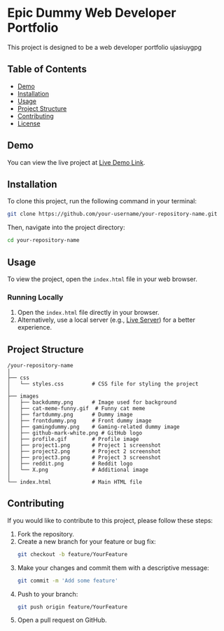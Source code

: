 
# Epic Dummy Web Developer Portfolio

This project is designed to be a web developer portfolio ujasiuygpg

## Table of Contents
- [Demo](#demo)
- [Installation](#installation)
- [Usage](#usage)
- [Project Structure](#project-structure)
- [Contributing](#contributing)   
- [License](#license)

## Demo

You can view the live project at [Live Demo Link](http://your-live-demo-link.com).

## Installation

To clone this project, run the following command in your terminal:

```bash
git clone https://github.com/your-username/your-repository-name.git
```

Then, navigate into the project directory:

```bash
cd your-repository-name
```

## Usage

To view the project, open the `index.html` file in your web browser. 

### Running Locally

1. Open the `index.html` file directly in your browser.
2. Alternatively, use a local server (e.g., [Live Server](https://marketplace.visualstudio.com/items?itemName=ritwickdey.LiveServer)) for a better experience.

## Project Structure

```
/your-repository-name
│
├── css
│   └── styles.css         # CSS file for styling the project
│
├── images
│   ├── backdummy.png      # Image used for background
│   ├── cat-meme-funny.gif  # Funny cat meme
│   ├── fartdummy.png      # Dummy image
│   ├── frontdummy.png     # Front dummy image
│   ├── gamingdummy.png    # Gaming-related dummy image
│   ├── github-mark-white.png # GitHub logo
│   ├── profile.gif        # Profile image
│   ├── project1.png       # Project 1 screenshot
│   ├── project2.png       # Project 2 screenshot
│   ├── project3.png       # Project 3 screenshot
│   ├── reddit.png         # Reddit logo
│   └── X.png              # Additional image
│
└── index.html             # Main HTML file
```

## Contributing

If you would like to contribute to this project, please follow these steps:

1. Fork the repository.
2. Create a new branch for your feature or bug fix:
   ```bash
   git checkout -b feature/YourFeature
   ```
3. Make your changes and commit them with a descriptive message:
   ```bash
   git commit -m 'Add some feature'
   ```
4. Push to your branch:
   ```bash
   git push origin feature/YourFeature
   ```
5. Open a pull request on GitHub.


